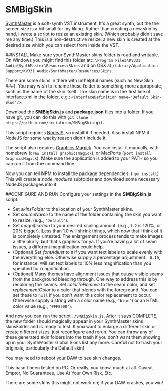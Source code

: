 # SMBigSkin
[SynthMaster](http://www.synthmaster.com/) is a soft-synth VST instrument. It's a great synth, but the the screen size is a bit small for my liking. Rather than creating a new skin by hand, I wrote a script to resize an existing skin. (Which probably didn't save me any time.) This is a non-destructive resize: a new skin is created at the desired size which you can select from inside the VST.

##INSTALL
Make sure your SynthMaster skins folder is read and writable.  On Windows you might find this folder at`C:\Program Files\KV331 Audio\SynthMaster\Resources\Skins` and on OSX at `/Library/Application Support/KV331 Audio/SynthMaster/Resources/Skins`.

There are some skins in there with unhelpful names (such as New Skin ###). You may wish to rename these folder to something more appropriate, such as the name of the skin itself. The skin name is in the first line of interface.xml in the folder, e.g.: ```<InterfaceDefinition name="Default Skin-Blue"/>```.

Download the **SMBigSkin.js** and **package.json** files into a folder. If you have git, you can do this with `git clone https://github.com/scriptorum/SMBigSkin.git`.

This script requires [NodeJS](https://nodejs.org/en/), so install it if needed. Also install NPM if NodeJS for some wacky reason didn't include it.

The script also requires [Graphics Magick](http://www.graphicsmagick.org/). You can install it manually, with homebrew (`brew install graphicsmagick`), or MacPorts (`port install GraphicsMagick`). Make sure the application is added to your PATH so you can run it from the command line.

Now you can tell NPM to install the package dependencies. (`npm install`) This will create a *node_modules* subfolder and download some necessary NodeJS packages into it.

##CONFIGURE AND RUN
Configure your settings in the **SMBigSkin.js** script.
  - Set *skinsFolder* to the location of your SynthMaster skins.
  - Set *sourceName* to the name of the folder containing the skin you want to resize. (e.g., `"Default"`).
  - Set *magnification* to your desired scaling amount. (e.g., `1.2` is 120%, or 20% bigger). Less than 1.0 will shrink things, which now that I think of it is completely untested. The enlargement process tends to make images a little blurry, but that's graphics for ya. If you're having a lot of seam issues, a different magnification could help.
  - (Optional) Set *fontAdjust* to `0` if you want text labels to scale evenly with the everything else. Otherwise supply a percentage adjustment. `-0.10`, for instance, will set text labels to 10% less magnification than you specified for magnification.
  - (Optional) Many themes have alignment issues that cause visible seams from the background bleeding through. One way to address this is by recoloring the seams. Set *colorToRemove* to the seam color, and set *replacementColor* to a color that blends with the foreground. You can set these to `null` if you don't want this color replacement to occur. Otherwise supply a string with a color name (e.g., `"blue"`) or an HTML color value (e.g., `"#FF8500"`).
  
And now you can run the script ```./SMBigSkin.js```. After it says COMPLETE, the new folder should magically appear in your SynthMaster skins skinsFolder and is ready to test. If you want to enlarge a different skin or create different sizes, just reconfigure and rerun. You can throw any of these generated skin folders into the trash if you don't want them showing up in your SynthMaster Global Skins list any more. Careful not to trash your originals, particularly the Default skin!

You may need to reboot your DAW to see skin changes.

This hasn't been tested on PC. Or really, you know, much at all. Caveat Emptor, No Guarantees, Use At Your Own Risk, Etc.

There are some skins this might not work on; if your DAW crashes, you win! 
